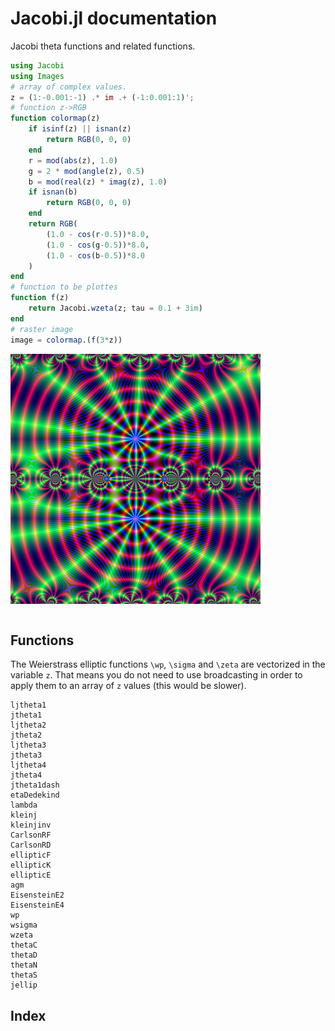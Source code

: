 # Jacobi.jl documentation

Jacobi theta functions and related functions.


```julia
using Jacobi
using Images
# array of complex values.
z = (1:-0.001:-1) .* im .+ (-1:0.001:1)';
# function z->RGB 
function colormap(z)
    if isinf(z) || isnan(z)
        return RGB(0, 0, 0)
    end
    r = mod(abs(z), 1.0)
    g = 2 * mod(angle(z), 0.5)
    b = mod(real(z) * imag(z), 1.0)
    if isnan(b)
        return RGB(0, 0, 0)
    end
    return RGB(
        (1.0 - cos(r-0.5))*8.0,
        (1.0 - cos(g-0.5))*8.0,
        (1.0 - cos(b-0.5))*8.0
    )
end
# function to be plottes
function f(z)
    return Jacobi.wzeta(z; tau = 0.1 + 3im)
end
# raster image
image = colormap.(f(3*z))
```

![](./assets/zeta.png)

```@contents
```

## Functions

The Weierstrass elliptic functions ``\wp``, ``\sigma`` and ``\zeta`` 
are vectorized in the variable ``z``. That means you do not need to 
use broadcasting in order to apply them to an array of ``z`` values 
(this would be slower).

```@docs
ljtheta1
jtheta1
ljtheta2
jtheta2
ljtheta3
jtheta3
ljtheta4
jtheta4
jtheta1dash
etaDedekind
lambda
kleinj
kleinjinv
CarlsonRF
CarlsonRD
ellipticF
ellipticK
ellipticE
agm
EisensteinE2
EisensteinE4
wp
wsigma
wzeta
thetaC
thetaD
thetaN
thetaS
jellip
```

## Index

```@index
```